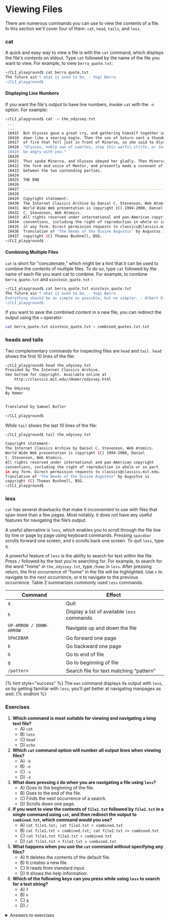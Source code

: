 # Viewing Files

There are numerous commands you can use to view the contents of a file. In this section we'll cover four of them: `cat`, `head`, `tails`, and `less`.&#x20;

### cat

A quick and easy way to view a file is with the `cat` command, which displays the file's contents on stdout. Type `cat` followed by the name of the file you want to view. For example, to view `berra_quote.txt`:

```bash
~/CLI_playground$ cat berra_quote.txt
The future ain't what it used to be. - Yogi Berra
~/CLI_playground$
```

#### **Displaying Line Numbers**

If you want the file's output to have line numbers, invoke `cat` with the `-n` option. For example:

```bash
~/CLI_playground$ cat -n the_odyssey.txt
 ...
 ...
 10415	But Ulysses gave a great cry, and gathering himself together swooped
 10416	down like a soaring eagle. Then the son of Saturn sent a thunderbolt
 10417	of fire that fell just in front of Minerva, so she said to Ulysses,
 10418	"Ulysses, noble son of Laertes, stop this warful strife, or Jove will
 10419	be angry with you." 
 10420	
 10421	Thus spoke Minerva, and Ulysses obeyed her gladly. Then Minerva assumed
 10422	the form and voice of Mentor, and presently made a covenant of peace
 10423	between the two contending parties. 
 10424	
 10425	THE END
 10426	
 10427	----------------------------------------------------------------------
 10428	
 10429	Copyright statement:
 10430	The Internet Classics Archive by Daniel C. Stevenson, Web Atomics.
 10431	World Wide Web presentation is copyright (C) 1994-2000, Daniel
 10432	C. Stevenson, Web Atomics.
 10433	All rights reserved under international and pan-American copyright
 10434	conventions, including the right of reproduction in whole or in part
 10435	in any form. Direct permission requests to classics@classics.mit.edu.
 10436	Translation of "The Deeds of the Divine Augustus" by Augustus is
 10437	copyright (C) Thomas Bushnell, BSG.
~/CLI_playground$
```

#### **Combining Multiple Files**

`cat` is short for "concatenate," which might be a hint that it can be used to combine the contents of multiple files. To do so, type `cat` followed by the name of each file you want cat to combine. For example, to combine `berra_quote.txt` and `einstein_quote.txt` :

```bash
~/CLI_playground$ cat berra_quote.txt einstein_quote.txt
The future ain't what it used to be. - Yogi Berra
Everything should be as simple as possible, but no simpler. - Albert Einstein
~/CLI_playground$
```

If you want to save the combined content in a new file, you can redirect the output using the `>` operator:&#x20;

```bash
cat berra_quote.txt einstein_quote.txt > combined_quotes.txt.txt
```

### heads and tails

Two complementary commands for inspecting files are `head` and `tail.` `head` shows the first 10 lines of the file:

```bash
~/CLI_playground$ head the_odyssey.txt 
Provided by The Internet Classics Archive.
See bottom for copyright. Available online at
    http://classics.mit.edu//Homer/odyssey.html

The Odyssey
By Homer


Translated by Samuel Butler

~/CLI_playground$ 
```

While `tail` shows the last 10 lines of the file:

```bash
~/CLI_playground$ tail the_odyssey.txt 

Copyright statement:
The Internet Classics Archive by Daniel C. Stevenson, Web Atomics.
World Wide Web presentation is copyright (C) 1994-2000, Daniel
C. Stevenson, Web Atomics.
All rights reserved under international and pan-American copyright
conventions, including the right of reproduction in whole or in part
in any form. Direct permission requests to classics@classics.mit.edu.
Translation of "The Deeds of the Divine Augustus" by Augustus is
copyright (C) Thomas Bushnell, BSG.
~/CLI_playground$
```

### less

`cat` has several drawbacks that make it inconvenient to use with files that span more than a few pages. Most notably, it does not have any useful features for navigating the file’s output.&#x20;

A useful alternative is `less`, which enables you to scroll through the file line by line or page by page using keyboard commands. Pressing `spacebar` scrolls forward one screen, and `b` scrolls back one screen. To quit `less`, type `q`.

A powerful feature of `less` is the ability to search for text within the file. Press `/` followed by the text you're searching for. For example, to search for the word "home" in `the_odyssey.txt`, type `/home` in `less`. After pressing return, the first occurrence of "home" in the file will be highlighted. Use `n` to navigate to the next occurrence, or `N` to navigate to the previous occurrence. Table 2 summarizes commonly used `less` commands.

| Command                 | Effect                                      |
| ----------------------- | ------------------------------------------- |
| `q`                     | Quit                                        |
| `h`                     | Display a list of available `less` commands |
| `UP-ARROW / DOWN-ARROW` | Navigate up and down the file               |
| `SPACEBAR`              | Go forward one page                         |
| `b`                     | Go backward one page                        |
| `G`                     | Go to end of file                           |
| `g`                     | Go to beginning of file                     |
| `/pattern`              | Search file for text matching “pattern”     |

{% hint style="success" %}
The `man` command displays its output with `less`, so by getting familiar with `less`, you’ll get better at navigating manpages as well.
{% endhint %}

### Exercises

1. **Which command is most suitable for viewing and navigating a long text file?**
   * A) `cat`
   * B) `less`
   * C) `head`
   * D) `echo`
2. **Which `cat` command option will number all output lines when viewing files?**
   * A) `-b`
   * B) `-n`
   * C) `-s`
   * D) `-e`
3. **What does pressing `G` do when you are navigating a file using `less`?**
   * A) Goes to the beginning of the file.
   * B) Goes to the end of the file.
   * C) Finds the next occurrence of a search.
   * D) Scrolls down one page.
4. **If you want to view the contents of `file1.txt` followed by `file2.txt` in a single command using `cat`, and then redirect the output to `combined.txt`, which command would you use?**
   * A) `cat file1.txt; cat file2.txt > combined.txt`
   * B) `cat file1.txt > combined.txt; cat file2.txt >> combined.txt`
   * C) `cat file1.txt file2.txt > combined.txt`
   * D) `cat file1.txt + file2.txt > combined.txt`
5. **What happens when you use the `cat` command without specifying any files?**
   * A) It deletes the contents of the default file.
   * B) It creates a new file.
   * C) It reads from standard input.
   * D) It shows the help information.
6. **Which of the following keys can you press while using `less` to search for a text string?**
   * A) `f`
   * B) `n`
   * C) `g`
   * D) `/`

<details>

<summary>Answers to exercises</summary>

1. B
2. B
3. B
4. C
5. C
6. D

</details>
